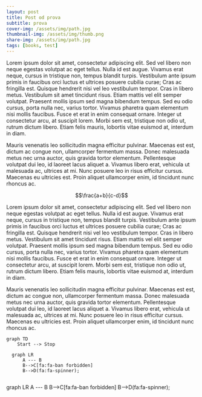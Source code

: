 ```yaml
---
layout: post
title: Post od prova 
subtitle: prova 
cover-img: /assets/img/path.jpg
thumbnail-img: /assets/img/thumb.png
share-img: /assets/img/path.jpg
tags: [books, test]
---
```

Lorem ipsum dolor sit amet, consectetur adipiscing elit. Sed vel libero non neque egestas volutpat ac eget tellus. Nulla id est augue. Vivamus erat neque, cursus in tristique non, tempus blandit turpis. Vestibulum ante ipsum primis in faucibus orci luctus et ultrices posuere cubilia curae; Cras ac fringilla est. Quisque hendrerit nisi vel leo vestibulum tempor. Cras in libero metus. Vestibulum sit amet tincidunt risus. Etiam mattis vel elit semper volutpat. Praesent mollis ipsum sed magna bibendum tempus. Sed eu odio cursus, porta nulla nec, varius tortor. Vivamus pharetra quam elementum nisi mollis faucibus. Fusce et erat in enim consequat ornare. Integer ut consectetur arcu, at suscipit lorem. Morbi sem est, tristique non odio ut, rutrum dictum libero. Etiam felis mauris, lobortis vitae euismod at, interdum in diam.

Mauris venenatis leo sollicitudin magna efficitur pulvinar. Maecenas est est, dictum ac congue non, ullamcorper fermentum massa. Donec malesuada metus nec urna auctor, quis gravida tortor elementum. Pellentesque volutpat dui leo, id laoreet lacus aliquet a. Vivamus libero erat, vehicula ut malesuada ac, ultrices at mi. Nunc posuere leo in risus efficitur cursus. Maecenas eu ultricies est. Proin aliquet ullamcorper enim, id tincidunt nunc rhoncus ac.

$$\frac{a+b}{c-d}$$

Lorem ipsum dolor sit amet, consectetur adipiscing elit. Sed vel libero non neque egestas volutpat ac eget tellus. Nulla id est augue. Vivamus erat neque, cursus in tristique non, tempus blandit turpis. Vestibulum ante ipsum primis in faucibus orci luctus et ultrices posuere cubilia curae; Cras ac fringilla est. Quisque hendrerit nisi vel leo vestibulum tempor. Cras in libero metus. Vestibulum sit amet tincidunt risus. Etiam mattis vel elit semper volutpat. Praesent mollis ipsum sed magna bibendum tempus. Sed eu odio cursus, porta nulla nec, varius tortor. Vivamus pharetra quam elementum nisi mollis faucibus. Fusce et erat in enim consequat ornare. Integer ut consectetur arcu, at suscipit lorem. Morbi sem est, tristique non odio ut, rutrum dictum libero. Etiam felis mauris, lobortis vitae euismod at, interdum in diam.

Mauris venenatis leo sollicitudin magna efficitur pulvinar. Maecenas est est, dictum ac congue non, ullamcorper fermentum massa. Donec malesuada metus nec urna auctor, quis gravida tortor elementum. Pellentesque volutpat dui leo, id laoreet lacus aliquet a. Vivamus libero erat, vehicula ut malesuada ac, ultrices at mi. Nunc posuere leo in risus efficitur cursus. Maecenas eu ultricies est. Proin aliquet ullamcorper enim, id tincidunt nunc rhoncus ac.

```mermaid
graph TD
    Start --> Stop
``` 

```mermaid
  graph LR
      A --- B
      B-->C[fa:fa-ban forbidden]
      B-->D(fa:fa-spinner);
      
```

<div class="mermaid">
graph LR
  A --- B
  B-->C[fa:fa-ban forbidden]
  B-->D(fa:fa-spinner);
</div>
